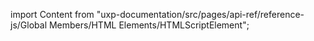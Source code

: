
import Content from "uxp-documentation/src/pages/api-ref/reference-js/Global Members/HTML Elements/HTMLScriptElement";

<Content query="product=photoshop"/>
